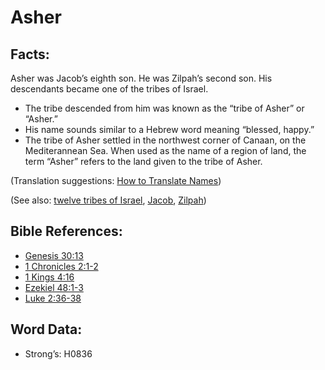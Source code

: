 # Asher

## Facts:

Asher was Jacob’s eighth son. He was Zilpah’s second son. His descendants became one of the tribes of Israel.

* The tribe descended from him was known as the “tribe of Asher” or “Asher.”
* His name sounds similar to a Hebrew word meaning “blessed, happy.”
* The tribe of Asher settled in the northwest corner of Canaan, on the Mediterannean Sea. When used as the name of a region of land, the term “Asher” refers to the land given to the tribe of Asher.

(Translation suggestions: [How to Translate Names](rc://en/ta/man/translate/translate-names))

(See also: [twelve tribes of Israel](../other/12tribesofisrael.md), [Jacob](../names/jacob.md), [Zilpah](../names/zilpah.md))

## Bible References:

* [Genesis 30:13](rc://en/tn/help/gen/30/13)
* [1 Chronicles 2:1-2](rc://en/tn/help/1ch/02/01)
* [1 Kings 4:16](rc://en/tn/help/1ki/04/16)
* [Ezekiel 48:1-3](rc://en/tn/help/ezk/48/01)
* [Luke 2:36-38](rc://en/tn/help/luk/02/36)

## Word Data:

* Strong’s: H0836
